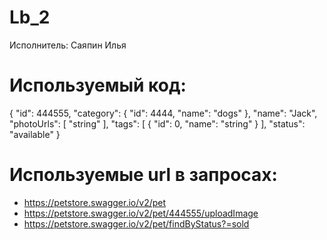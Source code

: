 # Lb_2

Исполнитель: Саяпин Илья

# Используемый код:

{
  "id": 444555,
  "category": {
    "id": 4444,
    "name": "dogs"
  },
  "name": "Jack",
  "photoUrls": [
    "string"
  ],
  "tags": [
    {
      "id": 0,
      "name": "string"
    }
  ],
  "status": "available"
}

# Используемые url в запросах:
- https://petstore.swagger.io/v2/pet
- https://petstore.swagger.io/v2/pet/444555/uploadImage
- https://petstore.swagger.io/v2/pet/findByStatus?=sold
